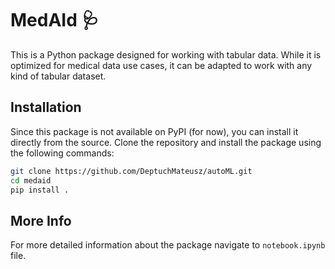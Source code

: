 # MedAId :stethoscope:

This is a Python package designed for working with tabular data. While it is optimized for medical data use cases, it can be adapted to work with any kind of tabular dataset.

## Installation

Since this package is not available on PyPI (for now), you can install it directly from the source. Clone the repository and install the package using the following commands:

```bash
git clone https://github.com/DeptuchMateusz/autoML.git
cd medaid
pip install .
```
## More Info
For more detailed information about the package navigate to `notebook.ipynb` file.

